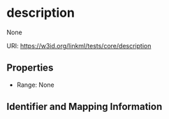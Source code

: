 # description

None

URI: https://w3id.org/linkml/tests/core/description



<!-- no inheritance hierarchy -->


## Properties

 * Range: None

## Identifier and Mapping Information



